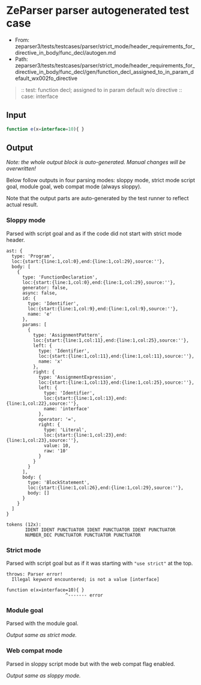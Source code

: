 # ZeParser parser autogenerated test case

- From: zeparser3/tests/testcases/parser/strict_mode/header_requirements_for_directive_in_body/func_decl/autogen.md
- Path: zeparser3/tests/testcases/parser/strict_mode/header_requirements_for_directive_in_body/func_decl/gen/function_decl_assigned_to_in_param_default_wx002fo_directive

> :: test: function decl; assigned to in param default w/o directive
> :: case: interface

## Input


`````js
function e(x=interface=10){ }
`````

## Output

_Note: the whole output block is auto-generated. Manual changes will be overwritten!_

Below follow outputs in four parsing modes: sloppy mode, strict mode script goal, module goal, web compat mode (always sloppy).

Note that the output parts are auto-generated by the test runner to reflect actual result.

### Sloppy mode

Parsed with script goal and as if the code did not start with strict mode header.

`````
ast: {
  type: 'Program',
  loc:{start:{line:1,col:0},end:{line:1,col:29},source:''},
  body: [
    {
      type: 'FunctionDeclaration',
      loc:{start:{line:1,col:0},end:{line:1,col:29},source:''},
      generator: false,
      async: false,
      id: {
        type: 'Identifier',
        loc:{start:{line:1,col:9},end:{line:1,col:9},source:''},
        name: 'e'
      },
      params: [
        {
          type: 'AssignmentPattern',
          loc:{start:{line:1,col:11},end:{line:1,col:25},source:''},
          left: {
            type: 'Identifier',
            loc:{start:{line:1,col:11},end:{line:1,col:11},source:''},
            name: 'x'
          },
          right: {
            type: 'AssignmentExpression',
            loc:{start:{line:1,col:13},end:{line:1,col:25},source:''},
            left: {
              type: 'Identifier',
              loc:{start:{line:1,col:13},end:{line:1,col:22},source:''},
              name: 'interface'
            },
            operator: '=',
            right: {
              type: 'Literal',
              loc:{start:{line:1,col:23},end:{line:1,col:23},source:''},
              value: 10,
              raw: '10'
            }
          }
        }
      ],
      body: {
        type: 'BlockStatement',
        loc:{start:{line:1,col:26},end:{line:1,col:29},source:''},
        body: []
      }
    }
  ]
}

tokens (12x):
       IDENT IDENT PUNCTUATOR IDENT PUNCTUATOR IDENT PUNCTUATOR
       NUMBER_DEC PUNCTUATOR PUNCTUATOR PUNCTUATOR
`````

### Strict mode

Parsed with script goal but as if it was starting with `"use strict"` at the top.

`````
throws: Parser error!
  Illegal keyword encountered; is not a value [interface]

function e(x=interface=10){ }
                      ^------- error
`````


### Module goal

Parsed with the module goal.

_Output same as strict mode._

### Web compat mode

Parsed in sloppy script mode but with the web compat flag enabled.

_Output same as sloppy mode._
